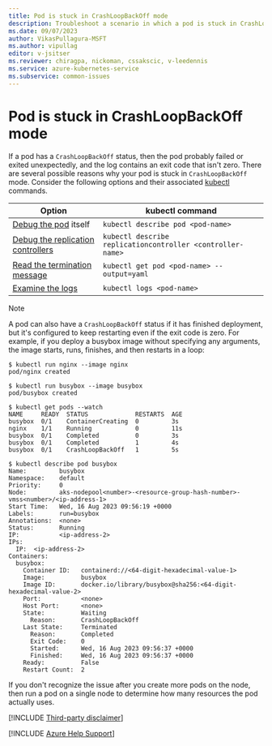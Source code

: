 ```yaml
---
title: Pod is stuck in CrashLoopBackOff mode
description: Troubleshoot a scenario in which a pod is stuck in CrashLoopBackOff mode on an Azure Kubernetes Service (AKS) cluster.
ms.date: 09/07/2023
author: VikasPullagura-MSFT
ms.author: vipullag
editor: v-jsitser
ms.reviewer: chiragpa, nickoman, cssakscic, v-leedennis
ms.service: azure-kubernetes-service
ms.subservice: common-issues
---
```

# Pod is stuck in CrashLoopBackOff mode

If a pod has a `CrashLoopBackOff` status, then the pod probably failed or exited unexpectedly, and the log contains an exit code that isn't zero. There are several possible reasons why your pod is stuck in `CrashLoopBackOff` mode. Consider the following options and their associated [kubectl](https://kubernetes.io/docs/reference/generated/kubectl/kubectl-commands) commands.

| Option | kubectl command |
|--|--|
| [Debug the pod](https://kubernetes.io/docs/tasks/debug-application-cluster/debug-application/#debugging-pods) itself | `kubectl describe pod <pod-name>` |
| [Debug the replication controllers](https://kubernetes.io/docs/tasks/debug/debug-application/debug-pods/#debugging-replication-controllers) | `kubectl describe replicationcontroller <controller-name>` |
| [Read the termination message](https://kubernetes.io/docs/tasks/debug/debug-application/determine-reason-pod-failure/#writing-and-reading-a-termination-message) | `kubectl get pod <pod-name> --output=yaml` |
| [Examine the logs](https://kubernetes.io/docs/concepts/cluster-administration/logging/) | `kubectl logs <pod-name>` |

> [!NOTE]  
> A pod can also have a `CrashLoopBackOff` status if it has finished deployment, but it's configured to keep restarting even if the exit code is zero. For example, if you deploy a busybox image without specifying any arguments, the image starts, runs, finishes, and then restarts in a loop:
>
> ```console
> $ kubectl run nginx --image nginx
> pod/nginx created
> 
> $ kubectl run busybox --image busybox
> pod/busybox created
> 
> $ kubectl get pods --watch
> NAME     READY  STATUS             RESTARTS  AGE
> busybox  0/1    ContainerCreating  0         3s
> nginx    1/1    Running            0         11s
> busybox  0/1    Completed          0         3s
> busybox  0/1    Completed          1         4s
> busybox  0/1    CrashLoopBackOff   1         5s
> 
> $ kubectl describe pod busybox
> Name:         busybox
> Namespace:    default
> Priority:     0
> Node:         aks-nodepool<number>-<resource-group-hash-number>-vmss<number>/<ip-address-1>
> Start Time:   Wed, 16 Aug 2023 09:56:19 +0000
> Labels:       run=busybox
> Annotations:  <none>
> Status:       Running
> IP:           <ip-address-2>
> IPs:
>   IP:  <ip-address-2>
> Containers:
>   busybox:
>     Container ID:   containerd://<64-digit-hexadecimal-value-1>
>     Image:          busybox
>     Image ID:       docker.io/library/busybox@sha256:<64-digit-hexadecimal-value-2>
>     Port:           <none>
>     Host Port:      <none>
>     State:          Waiting
>       Reason:       CrashLoopBackOff
>     Last State:     Terminated
>       Reason:       Completed
>       Exit Code:    0
>       Started:      Wed, 16 Aug 2023 09:56:37 +0000
>       Finished:     Wed, 16 Aug 2023 09:56:37 +0000
>     Ready:          False
>     Restart Count:  2
> ```

If you don't recognize the issue after you create more pods on the node, then run a pod on a single node to determine how many resources the pod actually uses.

[!INCLUDE [Third-party disclaimer](../../includes/third-party-disclaimer.md)]

[!INCLUDE [Azure Help Support](../../includes/azure-help-support.md)]
